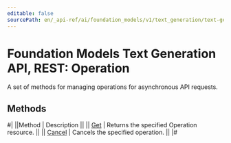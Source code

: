 ```yaml
---
editable: false
sourcePath: en/_api-ref/ai/foundation_models/v1/text_generation/text-generation/api-ref/Operation/index.md
---
```


# Foundation Models Text Generation API, REST: Operation

A set of methods for managing operations for asynchronous API requests.

## Methods

#|
||Method | Description ||
|| [Get](get.md) | Returns the specified Operation resource. ||
|| [Cancel](cancel.md) | Cancels the specified operation. ||
|#